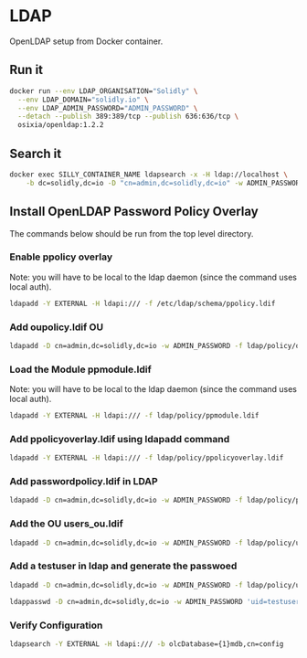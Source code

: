 # LDAP

OpenLDAP setup from Docker container.

## Run it

```bash
docker run --env LDAP_ORGANISATION="Solidly" \
  --env LDAP_DOMAIN="solidly.io" \
  --env LDAP_ADMIN_PASSWORD="ADMIN_PASSWORD" \
  --detach --publish 389:389/tcp --publish 636:636/tcp \
  osixia/openldap:1.2.2
```

## Search it

```bash
docker exec SILLY_CONTAINER_NAME ldapsearch -x -H ldap://localhost \
    -b dc=solidly,dc=io -D "cn=admin,dc=solidly,dc=io" -w ADMIN_PASSWORD
```

## Install OpenLDAP Password Policy Overlay

The commands below should be run from the top level directory.

### Enable ppolicy overlay

Note: you will have to be local to the ldap daemon (since the command uses local auth).

```bash
ldapadd -Y EXTERNAL -H ldapi:/// -f /etc/ldap/schema/ppolicy.ldif
```

### Add oupolicy.ldif OU

```bash
ldapadd -D cn=admin,dc=solidly,dc=io -w ADMIN_PASSWORD -f ldap/policy/oupolicy.ldif
```

### Load the Module ppmodule.ldif

Note: you will have to be local to the ldap daemon (since the command uses local auth).

```bash
ldapadd -Y EXTERNAL -H ldapi:/// -f ldap/policy/ppmodule.ldif
```

### Add ppolicyoverlay.ldif using ldapadd command

```bash
ldapadd -Y EXTERNAL -H ldapi:/// -f ldap/policy/ppolicyoverlay.ldif
```

### Add passwordpolicy.ldif in LDAP

```bash
ldapadd -D cn=admin,dc=solidly,dc=io -w ADMIN_PASSWORD -f ldap/policy/passwordpolicy.ldif
```

### Add the OU users_ou.ldif

```bash
ldapadd -D cn=admin,dc=solidly,dc=io -w ADMIN_PASSWORD -f ldap/policy/userou.ldif
```

### Add a testuser in ldap and generate the passwoed

```bash
ldapadd -D cn=admin,dc=solidly,dc=io -w ADMIN_PASSWORD -f ldap/policy/users.ldif
```

```bash
ldappasswd -D cn=admin,dc=solidly,dc=io -w ADMIN_PASSWORD 'uid=testuser,ou=users,dc=solidly,dc=io'
```

### Verify Configuration

```bash
ldapsearch -Y EXTERNAL -H ldapi:/// -b olcDatabase={1}mdb,cn=config
```